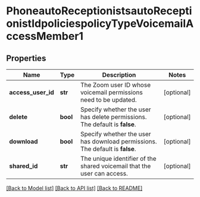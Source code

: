 # PhoneautoReceptionistsautoReceptionistIdpoliciespolicyTypeVoicemailAccessMember1

## Properties
Name | Type | Description | Notes
------------ | ------------- | ------------- | -------------
**access_user_id** | **str** | The Zoom user ID whose voicemail permissions need to be updated. | [optional] 
**delete** | **bool** | Specify whether the user has delete permissions. The default is **false**. | [optional] 
**download** | **bool** | Specify whether the user has download permissions. The default is **false**. | [optional] 
**shared_id** | **str** | The unique identifier of the shared voicemail that the user can access. | [optional] 

[[Back to Model list]](../README.md#documentation-for-models) [[Back to API list]](../README.md#documentation-for-api-endpoints) [[Back to README]](../README.md)

